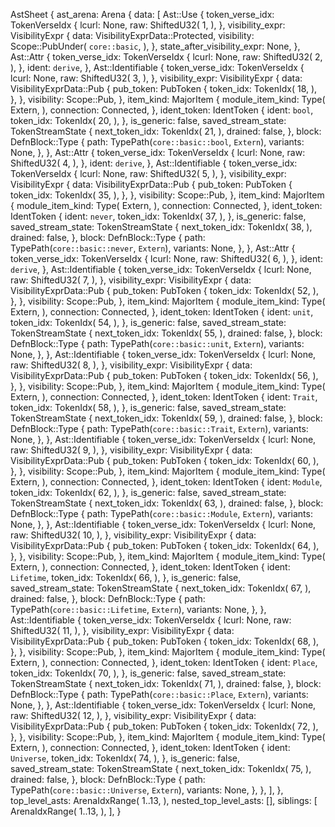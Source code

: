 AstSheet {
    ast_arena: Arena {
        data: [
            Ast::Use {
                token_verse_idx: TokenVerseIdx {
                    lcurl: None,
                    raw: ShiftedU32(
                        1,
                    ),
                },
                visibility_expr: VisibilityExpr {
                    data: VisibilityExprData::Protected,
                    visibility: Scope::PubUnder(
                        `core::basic`,
                    ),
                },
                state_after_visibility_expr: None,
            },
            Ast::Attr {
                token_verse_idx: TokenVerseIdx {
                    lcurl: None,
                    raw: ShiftedU32(
                        2,
                    ),
                },
                ident: `derive`,
            },
            Ast::Identifiable {
                token_verse_idx: TokenVerseIdx {
                    lcurl: None,
                    raw: ShiftedU32(
                        3,
                    ),
                },
                visibility_expr: VisibilityExpr {
                    data: VisibilityExprData::Pub {
                        pub_token: PubToken {
                            token_idx: TokenIdx(
                                18,
                            ),
                        },
                    },
                    visibility: Scope::Pub,
                },
                item_kind: MajorItem {
                    module_item_kind: Type(
                        Extern,
                    ),
                    connection: Connected,
                },
                ident_token: IdentToken {
                    ident: `bool`,
                    token_idx: TokenIdx(
                        20,
                    ),
                },
                is_generic: false,
                saved_stream_state: TokenStreamState {
                    next_token_idx: TokenIdx(
                        21,
                    ),
                    drained: false,
                },
                block: DefnBlock::Type {
                    path: TypePath(`core::basic::bool`, `Extern`),
                    variants: None,
                },
            },
            Ast::Attr {
                token_verse_idx: TokenVerseIdx {
                    lcurl: None,
                    raw: ShiftedU32(
                        4,
                    ),
                },
                ident: `derive`,
            },
            Ast::Identifiable {
                token_verse_idx: TokenVerseIdx {
                    lcurl: None,
                    raw: ShiftedU32(
                        5,
                    ),
                },
                visibility_expr: VisibilityExpr {
                    data: VisibilityExprData::Pub {
                        pub_token: PubToken {
                            token_idx: TokenIdx(
                                35,
                            ),
                        },
                    },
                    visibility: Scope::Pub,
                },
                item_kind: MajorItem {
                    module_item_kind: Type(
                        Extern,
                    ),
                    connection: Connected,
                },
                ident_token: IdentToken {
                    ident: `never`,
                    token_idx: TokenIdx(
                        37,
                    ),
                },
                is_generic: false,
                saved_stream_state: TokenStreamState {
                    next_token_idx: TokenIdx(
                        38,
                    ),
                    drained: false,
                },
                block: DefnBlock::Type {
                    path: TypePath(`core::basic::never`, `Extern`),
                    variants: None,
                },
            },
            Ast::Attr {
                token_verse_idx: TokenVerseIdx {
                    lcurl: None,
                    raw: ShiftedU32(
                        6,
                    ),
                },
                ident: `derive`,
            },
            Ast::Identifiable {
                token_verse_idx: TokenVerseIdx {
                    lcurl: None,
                    raw: ShiftedU32(
                        7,
                    ),
                },
                visibility_expr: VisibilityExpr {
                    data: VisibilityExprData::Pub {
                        pub_token: PubToken {
                            token_idx: TokenIdx(
                                52,
                            ),
                        },
                    },
                    visibility: Scope::Pub,
                },
                item_kind: MajorItem {
                    module_item_kind: Type(
                        Extern,
                    ),
                    connection: Connected,
                },
                ident_token: IdentToken {
                    ident: `unit`,
                    token_idx: TokenIdx(
                        54,
                    ),
                },
                is_generic: false,
                saved_stream_state: TokenStreamState {
                    next_token_idx: TokenIdx(
                        55,
                    ),
                    drained: false,
                },
                block: DefnBlock::Type {
                    path: TypePath(`core::basic::unit`, `Extern`),
                    variants: None,
                },
            },
            Ast::Identifiable {
                token_verse_idx: TokenVerseIdx {
                    lcurl: None,
                    raw: ShiftedU32(
                        8,
                    ),
                },
                visibility_expr: VisibilityExpr {
                    data: VisibilityExprData::Pub {
                        pub_token: PubToken {
                            token_idx: TokenIdx(
                                56,
                            ),
                        },
                    },
                    visibility: Scope::Pub,
                },
                item_kind: MajorItem {
                    module_item_kind: Type(
                        Extern,
                    ),
                    connection: Connected,
                },
                ident_token: IdentToken {
                    ident: `Trait`,
                    token_idx: TokenIdx(
                        58,
                    ),
                },
                is_generic: false,
                saved_stream_state: TokenStreamState {
                    next_token_idx: TokenIdx(
                        59,
                    ),
                    drained: false,
                },
                block: DefnBlock::Type {
                    path: TypePath(`core::basic::Trait`, `Extern`),
                    variants: None,
                },
            },
            Ast::Identifiable {
                token_verse_idx: TokenVerseIdx {
                    lcurl: None,
                    raw: ShiftedU32(
                        9,
                    ),
                },
                visibility_expr: VisibilityExpr {
                    data: VisibilityExprData::Pub {
                        pub_token: PubToken {
                            token_idx: TokenIdx(
                                60,
                            ),
                        },
                    },
                    visibility: Scope::Pub,
                },
                item_kind: MajorItem {
                    module_item_kind: Type(
                        Extern,
                    ),
                    connection: Connected,
                },
                ident_token: IdentToken {
                    ident: `Module`,
                    token_idx: TokenIdx(
                        62,
                    ),
                },
                is_generic: false,
                saved_stream_state: TokenStreamState {
                    next_token_idx: TokenIdx(
                        63,
                    ),
                    drained: false,
                },
                block: DefnBlock::Type {
                    path: TypePath(`core::basic::Module`, `Extern`),
                    variants: None,
                },
            },
            Ast::Identifiable {
                token_verse_idx: TokenVerseIdx {
                    lcurl: None,
                    raw: ShiftedU32(
                        10,
                    ),
                },
                visibility_expr: VisibilityExpr {
                    data: VisibilityExprData::Pub {
                        pub_token: PubToken {
                            token_idx: TokenIdx(
                                64,
                            ),
                        },
                    },
                    visibility: Scope::Pub,
                },
                item_kind: MajorItem {
                    module_item_kind: Type(
                        Extern,
                    ),
                    connection: Connected,
                },
                ident_token: IdentToken {
                    ident: `Lifetime`,
                    token_idx: TokenIdx(
                        66,
                    ),
                },
                is_generic: false,
                saved_stream_state: TokenStreamState {
                    next_token_idx: TokenIdx(
                        67,
                    ),
                    drained: false,
                },
                block: DefnBlock::Type {
                    path: TypePath(`core::basic::Lifetime`, `Extern`),
                    variants: None,
                },
            },
            Ast::Identifiable {
                token_verse_idx: TokenVerseIdx {
                    lcurl: None,
                    raw: ShiftedU32(
                        11,
                    ),
                },
                visibility_expr: VisibilityExpr {
                    data: VisibilityExprData::Pub {
                        pub_token: PubToken {
                            token_idx: TokenIdx(
                                68,
                            ),
                        },
                    },
                    visibility: Scope::Pub,
                },
                item_kind: MajorItem {
                    module_item_kind: Type(
                        Extern,
                    ),
                    connection: Connected,
                },
                ident_token: IdentToken {
                    ident: `Place`,
                    token_idx: TokenIdx(
                        70,
                    ),
                },
                is_generic: false,
                saved_stream_state: TokenStreamState {
                    next_token_idx: TokenIdx(
                        71,
                    ),
                    drained: false,
                },
                block: DefnBlock::Type {
                    path: TypePath(`core::basic::Place`, `Extern`),
                    variants: None,
                },
            },
            Ast::Identifiable {
                token_verse_idx: TokenVerseIdx {
                    lcurl: None,
                    raw: ShiftedU32(
                        12,
                    ),
                },
                visibility_expr: VisibilityExpr {
                    data: VisibilityExprData::Pub {
                        pub_token: PubToken {
                            token_idx: TokenIdx(
                                72,
                            ),
                        },
                    },
                    visibility: Scope::Pub,
                },
                item_kind: MajorItem {
                    module_item_kind: Type(
                        Extern,
                    ),
                    connection: Connected,
                },
                ident_token: IdentToken {
                    ident: `Universe`,
                    token_idx: TokenIdx(
                        74,
                    ),
                },
                is_generic: false,
                saved_stream_state: TokenStreamState {
                    next_token_idx: TokenIdx(
                        75,
                    ),
                    drained: false,
                },
                block: DefnBlock::Type {
                    path: TypePath(`core::basic::Universe`, `Extern`),
                    variants: None,
                },
            },
        ],
    },
    top_level_asts: ArenaIdxRange(
        1..13,
    ),
    nested_top_level_asts: [],
    siblings: [
        ArenaIdxRange(
            1..13,
        ),
    ],
}